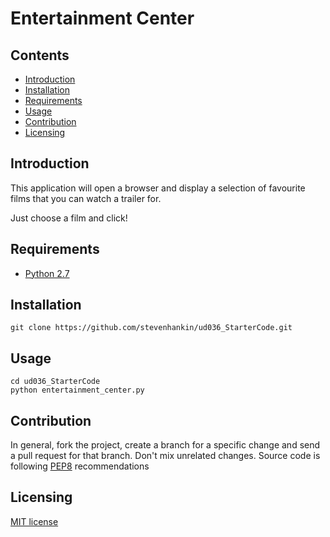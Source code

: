 # Entertainment Center

## Contents
* [Introduction](#introduction)
* [Installation](#installation)
* [Requirements](#requirements)
* [Usage](#usage)
* [Contribution](#contribution)
* [Licensing](#licensing)

## Introduction
This application will open a browser and display a selection
of favourite films that you can watch a trailer for.

Just choose a film and click!

## Requirements
* [Python 2.7](https://www.python.org/download/releases/2.7/)

## Installation
```
git clone https://github.com/stevenhankin/ud036_StarterCode.git
```

## Usage
```
cd ud036_StarterCode
python entertainment_center.py
```

## Contribution
In general, fork the project, create a branch for a specific change and send a pull request for that branch.
Don't mix unrelated changes. Source code is following [PEP8](https://www.python.org/dev/peps/pep-0008/) recommendations

## Licensing
[MIT license](https://opensource.org/licenses/MIT)
